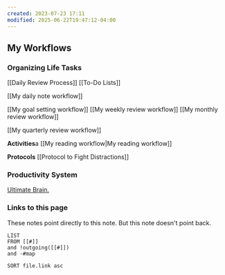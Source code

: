 ```yaml
---
created: 2023-07-23 17:11
modified: 2025-06-22T19:47:12-04:00
---
```

## My Workflows

### Organizing Life Tasks

[[Daily Review Process]]
[[To-Do Lists]]

[[My daily note workflow]]

[[My goal setting workflow]]
[[My weekly review workflow]]
[[My monthly review workflow]]

[[My quarterly review workflow]]

**Activities**a
[[My reading workflow|My reading workflow]]


**Protocols**
[[Protocol to Fight Distractions]]
### Productivity System
[Ultimate Brain.](https://thomasfrank.notion.site/Ultimate-Brain-Creator-s-Companion-Hub-536903bad2f44dfab9eb87f2bf459d5a)


### Links to this page
These notes point directly to this note. But this note doesn't point back.
```dataview
LIST
FROM [[#]]
and !outgoing([[#]])
and -#map

SORT file.link asc
```
